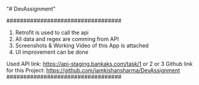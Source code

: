 "# DevAssignment" 

##################################
1. Retrofit is used to call the api
2. All data and regex are comming from API
3. Screenshots & Working Video of this App is attached
4. UI improvement can be done

Used API link: https://api-staging.bankaks.com/task/1 or 2 or 3
Github link for this Project: https://github.com/iamkishansharma/DevAssignment
##################################
